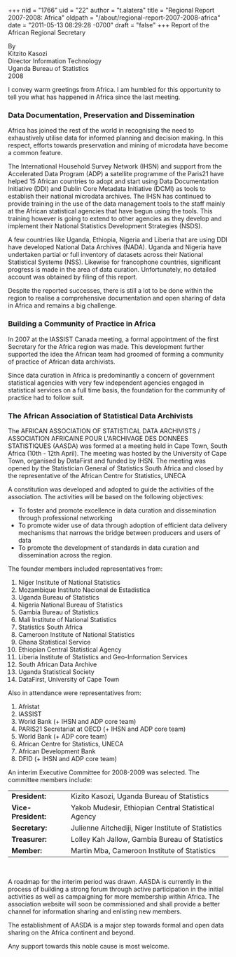 +++
nid = "1766"
uid = "22"
author = "t.alatera"
title = "Regional Report 2007-2008: Africa"
oldpath = "/about/regional-report-2007-2008-africa"
date = "2011-05-13 08:29:28 -0700"
draft = "false"
+++
Report of the African Regional Secretary

By<br />
Kitzito Kasozi<br />
Director Information Technology<br />
Uganda Bureau of Statistics<br />
2008

I convey warm greetings from Africa. I am humbled for this opportunity
to tell you what has happened in Africa since the last meeting.

### Data Documentation, Preservation and Dissemination

Africa has joined the rest of the world in recognising the need to
exhaustively utilise data for informed planning and decision making. In
this respect, efforts towards preservation and mining of microdata have
become a common feature.

The International Household Survey Network (IHSN) and support from the
Accelerated Data Program (ADP) a satellite programme of the Paris21 have
helped 15 African countries to adopt and start using Data Documentation
Initiative (DDI) and Dublin Core Metadata Initiative (DCMI) as tools to
establish their national microdata archives. The IHSN has continued to
provide training in the use of the data management tools to the staff
mainly at the African statistical agencies that have begun using the
tools. This training however is going to extend to other agencies as
they develop and implement their National Statistics Development
Strategies (NSDS).

A few countries like Uganda, Ethiopia, Nigeria and Liberia that are
using DDI have developed National Data Archives (NADA). Uganda and
Nigeria have undertaken partial or full inventory of datasets across
their National Statistical Systems (NSS). Likewise for francophone
countries, significant progress is made in the area of data curation.
Unfortunately, no detailed account was obtained by filing of this
report.

Despite the reported successes, there is still a lot to be done within
the region to realise a comprehensive documentation and open sharing of
data in Africa and remains a big challenge.

### Building a Community of Practice in Africa

In 2007 at the IASSIST Canada meeting, a formal appointment of the first
Secretary for the Africa region was made. This development further
supported the idea the African team had groomed of forming a community
of practice of African data archivists.

Since data curation in Africa is predominantly a concern of government
statistical agencies with very few independent agencies engaged in
statistical services on a full time basis, the foundation for the
community of practice had to follow suit.

### The African Association of Statistical Data Archivists

The AFRICAN ASSOCIATION OF STATISTICAL DATA ARCHIVISTS / ASSOCIATION
AFRICAINE POUR L'ARCHIVAGE DES DONNÉES STATISTIQUES (AASDA) was formed
at a meeting held in Cape Town, South Africa (10th - 12th April). The
meeting was hosted by the University of Cape Town, organised by
DataFirst and funded by IHSN. The meeting was opened by the Statistician
General of Statistics South Africa and closed by the representative of
the African Centre for Statistics, UNECA

A constitution was developed and adopted to guide the activities of the
association. The activities will be based on the following objectives:

-   To foster and promote excellence in data curation and dissemination
    through professional networking
-   To promote wider use of data through adoption of efficient data
    delivery mechanisms that narrows the bridge between producers and
    users of data
-   To promote the development of standards in data curation and
    dissemination across the region.

The founder members included representatives from:

1.  Niger Institute of National Statistics
2.  Mozambique Instituto Nacional de Estadistica
3.  Uganda Bureau of Statistics
4.  Nigeria National Bureau of Statistics
5.  Gambia Bureau of Statistics
6.  Mali Institute of National Statistics
7.  Statistics South Africa
8.  Cameroon Institute of National Statistics
9.  Ghana Statistical Service
10. Ethiopian Central Statistical Agency
11. Liberia Institute of Statistics and Geo-Information Services
12. South African Data Archive
13. Uganda Statistical Society
14. DataFirst, University of Cape Town

Also in attendance were representatives from:

1.  Afristat
2.  IASSIST
3.  World Bank (+ IHSN and ADP core team)
4.  PARIS21 Secretariat at OECD (+ IHSN and ADP core team)
5.  World Bank (+ ADP core team)
6.  African Centre for Statistics, UNECA
7.  African Development Bank
8.  DFID (+ IHSN and ADP core team)

An interim Executive Committee for 2008-2009 was selected. The committee
members include:

|||
|---|---|
|  **President:**        |Kizito Kasozi, Uganda Bureau of Statistics|
|  **Vice-President:**   |Yakob Mudesir, Ethiopian Central Statistical Agency|
|  **Secretary:**        |Julienne Aitchediji, Niger Institute of Statistics|
|  **Treasurer:**        |Lolley Kah Jallow, Gambia Bureau of Statistics|
|  **Member:**           |Martin Mba, Cameroon Institute of Statistics|
&nbsp;

A roadmap for the interim period was drawn. AASDA is currently in the
process of building a strong forum through active participation in the
initial activities as well as campaigning for more membership within
Africa. The association website will soon be commissioned and shall
provide a better channel for information sharing and enlisting new
members.

The establishment of AASDA is a major step towards formal and open data
sharing on the Africa continent and beyond.

Any support towards this noble cause is most welcome.
